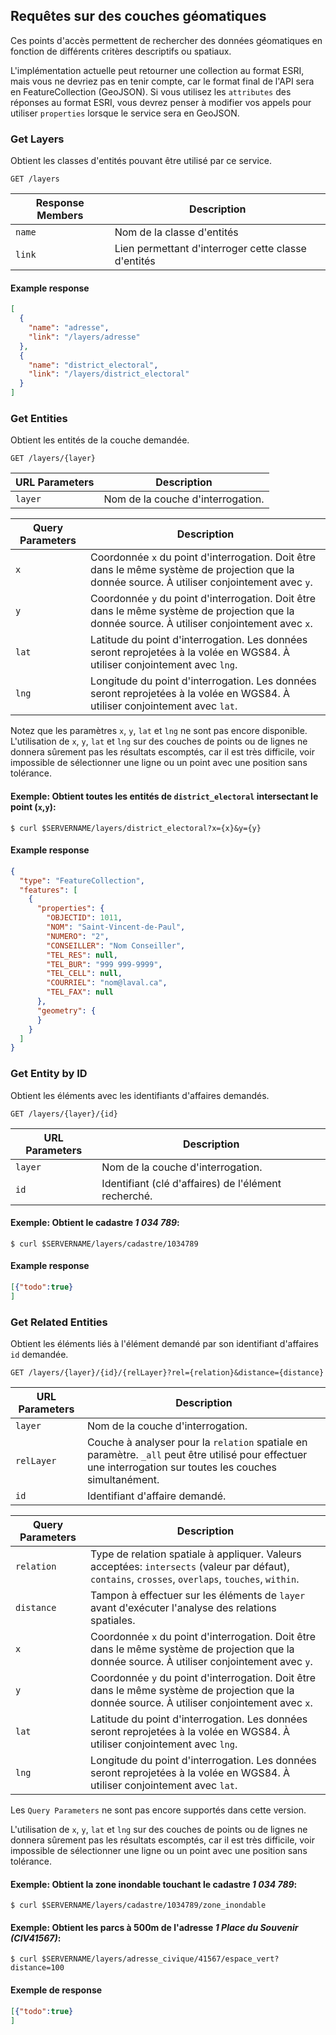 ## Requêtes sur des couches géomatiques

Ces points d'accès permettent de rechercher des données géomatiques en fonction de différents critères descriptifs ou spatiaux.

L'implémentation actuelle peut retourner une collection au format ESRI, mais vous ne devriez pas en tenir compte, car le format
final de l'API sera en FeatureCollection (GeoJSON). Si vous utilisez les `attributes` des réponses au format ESRI, vous devrez
penser à modifier vos appels pour utiliser `properties` lorsque le service sera en GeoJSON.

### Get Layers

Obtient les classes d'entités pouvant être utilisé par ce service.

```endpoint
GET /layers
```

| Response Members | Description |
-------|--
`name` | Nom de la classe d'entités
`link` | Lien permettant d'interroger cette classe d'entités

#### Example response

```json
[
  {
    "name": "adresse",
    "link": "/layers/adresse"
  },
  {
    "name": "district_electoral",
    "link": "/layers/district_electoral"
  }
]
```

### Get Entities

Obtient les entités de la couche demandée.

```endpoint
GET /layers/{layer}
```

|URL Parameters|Description|
---|---
`layer`|Nom de la couche d'interrogation.

|Query Parameters|Description|
-----|---
`x`  |Coordonnée `x` du point d'interrogation. Doit être dans le même système de projection que la donnée source. À utiliser conjointement avec `y`.
`y`  |Coordonnée `y` du point d'interrogation. Doit être dans le même système de projection que la donnée source. À utiliser conjointement avec `x`.
`lat`|Latitude du point d'interrogation. Les données seront reprojetées à la volée en WGS84. À utiliser conjointement avec `lng`.
`lng`|Longitude du point d'interrogation. Les données seront reprojetées à la volée en WGS84. À utiliser conjointement avec `lat`.

Notez que les paramètres `x`, `y`, `lat` et `lng` ne sont pas encore disponible.
L'utilisation de `x`, `y`, `lat` et `lng` sur des couches de points ou de lignes ne donnera sûrement pas les résultats escomptés, car
il est très difficile, voir impossible de sélectionner une ligne ou un point avec une position sans tolérance.

#### Exemple: Obtient toutes les entités de `district_electoral` intersectant le point (`x`,`y`):

```curl
$ curl $SERVERNAME/layers/district_electoral?x={x}&y={y}
```

#### Example response

```json
{
  "type": "FeatureCollection",
  "features": [
    {
      "properties": {
        "OBJECTID": 1011,
        "NOM": "Saint-Vincent-de-Paul",
        "NUMERO": "2",
        "CONSEILLER": "Nom Conseiller",
        "TEL_RES": null,
        "TEL_BUR": "999 999-9999",
        "TEL_CELL": null,
        "COURRIEL": "nom@laval.ca",
        "TEL_FAX": null
      },
      "geometry": {
      }
    }
  ]
}
```

### Get Entity by ID

Obtient les éléments avec les identifiants d'affaires demandés.

```endpoint
GET /layers/{layer}/{id}
```

|URL Parameters|Description|
---|---
`layer`| Nom de la couche d'interrogation.
`id`   | Identifiant (clé d'affaires) de l'élément recherché.

#### Exemple: Obtient le cadastre *1 034 789*:

```curl
$ curl $SERVERNAME/layers/cadastre/1034789
```

#### Example response

```json
[{"todo":true}
]
```

### Get Related Entities

Obtient les éléments liés à l'élément demandé par son identifiant d'affaires `id` demandée.

```endpoint
GET /layers/{layer}/{id}/{relLayer}?rel={relation}&distance={distance}
```

|URL Parameters|Description|
---------------|---
`layer`        | Nom de la couche d'interrogation.
`relLayer`     | Couche à analyser pour la `relation` spatiale en paramètre. `_all` peut être utilisé pour effectuer une interrogation sur toutes les couches simultanément.
`id`           | Identifiant d'affaire demandé.

|Query Parameters|Description|
|----------------|-----------|
`relation`       | Type de relation spatiale à appliquer. Valeurs acceptées: `intersects` (valeur par défaut), `contains`, `crosses`, `overlaps`, `touches`, `within`.
`distance`       | Tampon à effectuer sur les éléments de `layer` avant d'exécuter l'analyse des relations spatiales.
`x`  |Coordonnée `x` du point d'interrogation. Doit être dans le même système de projection que la donnée source. À utiliser conjointement avec `y`.
`y`  |Coordonnée `y` du point d'interrogation. Doit être dans le même système de projection que la donnée source. À utiliser conjointement avec `x`.
`lat`|Latitude du point d'interrogation. Les données seront reprojetées à la volée en WGS84. À utiliser conjointement avec `lng`.
`lng`|Longitude du point d'interrogation. Les données seront reprojetées à la volée en WGS84. À utiliser conjointement avec `lat`.

Les `Query Parameters` ne sont pas encore supportés dans cette version.

L'utilisation de `x`, `y`, `lat` et `lng` sur des couches de points ou de lignes ne donnera sûrement pas les résultats escomptés, car
il est très difficile, voir impossible de sélectionner une ligne ou un point avec une position sans tolérance.

#### Exemple: Obtient la zone inondable touchant le cadastre *1 034 789*:

```curl
$ curl $SERVERNAME/layers/cadastre/1034789/zone_inondable
```

#### Exemple: Obtient les parcs à 500m de l'adresse *1 Place du Souvenir (CIV41567)*:

```curl
$ curl $SERVERNAME/layers/adresse_civique/41567/espace_vert?distance=100
```

#### Exemple de response

```json
[{"todo":true}
]
```
